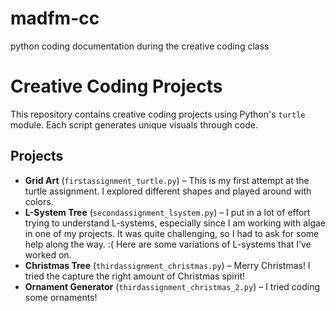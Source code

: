 # madfm-cc
python coding documentation during the creative coding class
 
# Creative Coding Projects  

This repository contains creative coding projects using Python's `turtle` module. Each script generates unique visuals through code.  

## Projects  

- **Grid Art** (`firstassignment_turtle.py`) – This is my first attempt at the turtle assignment. I explored different shapes and played around with colors.  
- **L-System Tree** (`secondassignment_lsystem.py`) – I put in a lot of effort trying to understand L-systems, especially since I am working with algae in one of my projects. It was quite challenging, so I had to ask for some help along the way. :( Here are some variations of L-systems that I’ve worked on.  
- **Christmas Tree** (`thirdassignment_christmas.py`) – Merry Christmas!  I tried the capture the right amount of Christmas spirit!
- **Ornament Generator** (`thirdassignment_christmas_2.py`) – I tried coding some ornaments!  


